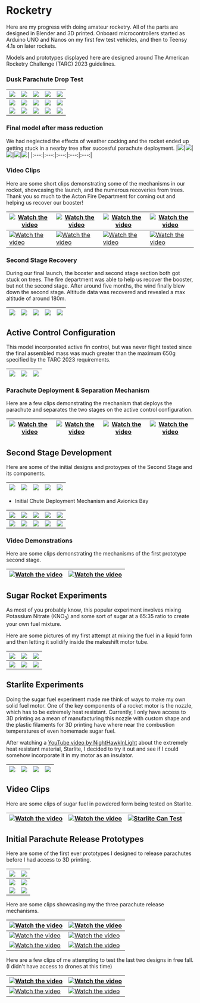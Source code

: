 # Rocketry

Here are my progress with doing amateur rocketry. All of the parts are designed in Blender and 3D printed. Onboard microcontrollers started as Arduino UNO and Nanos on my first few test vehicles, and then to Teensy 4.1s on later rockets.

Models and prototypes displayed here are designed around The American Rocketry Challenge (TARC) 2023 guidelines.

### Dusk Parachute Drop Test

|<img src="supp/3D3_01.jpg">|<img src="supp/3D3_02.jpg">|<img src="supp/3D3_03.jpg">|<img src="supp/3D3_04.jpg">|<img src="supp/3D3_05.jpg">|
|:---:|:---:|:---:|:---:|:---:|
|<img src="supp/3D3_06.jpg">|<img src="supp/3D3_07.jpg">|<img src="supp/3D3_08.jpg">|<img src="supp/3D3_09.jpg">|<img src="supp/3D3_10.jpg">|
|<img src="supp/3D3_11.jpg">|<img src="supp/3D3_12.jpg">|<img src="supp/3D3_13.jpg">|<img src="supp/3D3_14.jpg">|<img src="supp/3D3_15.jpg">|

### Final model after mass reduction

We had neglected the effects of weather cocking and the rocket ended up getting stuck in a nearby tree after succesful parachute deployment.
|<img src="supp/3D3_16.jpg">|<img src="supp/3D3_17.jpg">|<img src="supp/3D3_18.jpg">|<img src="supp/3D3_19.jpg">|<img src="supp/3D3_20.jpg">|
|:---:|:---:|:---:|:---:|:---:|

### Video Clips

Here are some short clips demonstrating some of the mechanisms in our rocket, showcasing the launch, and the numerous recoveries from trees. Thank you so much to the Acton Fire Department for coming out and helping us recover our booster!

|[![Watch the video](supp/v3D3_01.jpg)](https://youtu.be/orwTaT2QsHM) | [![Watch the video](supp/v3D3_02.jpg)](https://youtube.com/shorts/jlY4uhW497E)|[![Watch the video](supp/v3D3_03.jpg)](https://youtu.be/WeYL_WNSt4o) | [![Watch the video](supp/v3D3_04.jpg)](https://youtu.be/o3B6mpEIYPM)|
|-|-|-|-|
|[![Watch the video](supp/v3D3_05.jpg)](https://youtu.be/WKxZG73TVNU) | [![Watch the video](supp/v3D3_06.jpg)](https://youtu.be/iDgdoLYV31U)|[![Watch the video](supp/v3D3_07.jpg)](https://youtu.be/KX1boG0y4I0) | [![Watch the video](supp/v3D3_08.jpg)](https://youtu.be/6lDTUkFZVw0)|

### Second Stage Recovery

During our final launch, the booster and second stage section both got stuck on trees. The fire department was able to help us recover the booster, but not the second stage. After around five months, the wind finally blew down the second stage. Altitude data was recovered and revealed a max altitude of around 180m. 

|<img src="supp/3D3_21.jpg">|<img src="supp/3D3_22.jpg">|<img src="supp/3D3_23.jpg">|<img src="supp/3D3_24.jpg">|<img src="supp/3D3_25.jpg">|
|:---:|:---:|:---:|:---:|:---:|

## Active Control Configuration

This model incorporated active fin control, but was never flight tested since the final assembled mass was much greater than the maximum 650g specified by the TARC 2023 requirements. 

|<img src="supp/3D2_01.jpg">|<img src="supp/3D2_02.jpg">|<img src="supp/3D2_03.jpg">|
|:---:|:---:|:---:|

### Parachute Deployment & Separation Mechanism

Here are a few clips demonstrating the mechanism that deploys the parachute and separates the two stages on the active control configuration. 

|[![Watch the video](supp/v3D2_01.jpg)](https://youtu.be/dRLZVN-qMIs) | [![Watch the video](supp/v3D2_02.jpg)](https://youtu.be/9oXZyZaK00M)|[![Watch the video](supp/v3D2_03.jpg)](https://youtu.be/BgpsKC8dh5s) | [![Watch the video](supp/v3D2_04.jpg)](https://youtu.be/U90rV6cNreY)|
|-|-|-|-|

## Second Stage Development

Here are some of the initial designs and protoypes of the Second Stage and its components. 

|<img src="supp/TDM_01.jpg">|<img src="supp/TDM_02.jpg">|<img src="supp/TDM_03.jpg">|<img src="supp/TDM_04.jpg">|<img src="supp/TDM_05.jpg">|
|:---:|:---:|:---:|:---:|:---:|

- Initial Chute Deployment Mechanism and Avionics Bay

|<img src="supp/TDM_06.jpg">|<img src="supp/TDM_07.jpg">|<img src="supp/TDM_08.jpg">|<img src="supp/TDM_09.jpg">|<img src="supp/TDM_10.jpg">|
|:---:|:---:|:---:|:---:|:---:|
|<img src="supp/TDM_11.jpg">|<img src="supp/TDM_12.jpg">|<img src="supp/TDM_13.jpg">|<img src="supp/TDM_14.jpg">|<img src="supp/TDM_15.jpg">|

### Video Demonstrations

Here are some clips demonstrating the mechanisms of the first prototype second stage.

|[![Watch the video](supp/vTDM_01.jpg)](https://youtu.be/l3xizZKwwUk) | [![Watch the video](supp/vTDM_02.jpg)](https://youtu.be/FhlWUlfPMo4)|
|-|-|

## Sugar Rocket Experiments

As most of you probably know, this popular experiment involves mixing Potassium Nitrate (KNO<sub>3</sub>) and some sort of sugar at a 65:35 ratio to create your own fuel mixture. 

Here are some pictures of my first attempt at mixing the fuel in a liquid form and then letting it solidify inside the makeshift motor tube.

|<img src="supp/SF_00.jpg"> | <img src="supp/SF_01.jpg">| <img src="supp/SF_02.jpg">|
|-|-|-|
|<img src="supp/SF_03.jpg">|<img src="supp/SF_04.jpg">|<img src="supp/SF_07.jpg">|

## Starlite Experiments

Doing the sugar fuel experiment made me think of ways to make my own solid fuel motor. One of the key components of a rocket motor is the nozzle, which has to be extremely heat resistant. Currently, I only have access to 3D printing as a mean of manufacturing this nozzle with custom shape and the plastic filaments for 3D printing have where near the combustion temperatures of even homemade sugar fuel. 

After watching a [YouTube video by NightHawkInLight](https://youtu.be/0IbWampaEcM?si=IoZrKXtvFoe4xgPj) about the extremely heat resistant material, Starlite, I decided to try it out and see if I could somehow incorporate it in my motor as an insulator.

|<img src="supp/starlite_01.jpg"> | <img src="supp/starlite_02.jpg">| <img src="supp/starlite_03.jpg">|<img src="supp/starlite_04.jpg">|
|-|-|-|-|

## Video Clips

Here are some clips of sugar fuel in powdered form being tested on Starlite.

|[![Watch the video](supp/vSF_02.jpg)](https://youtube.com/shorts/BhFbV5xqcCA)|[![Watch the video](supp/vSF_03.jpg)](https://youtube.com/shorts/2O5lPFKsUAQ)|[![Starlite Can Test](supp/vSF_04.jpg)](https://youtu.be/gntbfulrODQ?si=G-18E0W6b0n7oEIH)|
|-|-|-|

## Initial Parachute Release Prototypes

Here are some of the first ever prototypes I designed to release parachutes before I had access to 3D printing. 

|<img src="supp/PP01.jpg"> | <img src="supp/PP02.jpg">|
|-|-|
| <img src="supp/PR01.jpg"> | <img src="supp/PR04.jpg"> |
| <img src="supp/PR02.jpg"> | <img src="supp/PR03.jpg"> |

Here are some clips showcasing my the three parachute release mechanisms.

|[![Watch the video](supp/vPP01.jpg)](https://youtu.be/1HR0Wxssyvg)|[![Watch the video](supp/vPP02.jpg)](https://youtu.be/A_ZSEr7mTrg)|
|-|-|
|[![Watch the video](supp/vPR01.jpg)](https://youtu.be/e2DXQ48zuMQ) | [![Watch the video](supp/vPR02.jpg)](https://youtu.be/eSyL7orDIvQ)|
[![Watch the video](supp/vPR03.jpg)](https://youtu.be/whPJnxACfhQ) | [![Watch the video](supp/vPR04.jpg)](https://youtu.be/k9BbJgbZOVg)|

Here are a few clips of me attempting to test the last two designs in free fall. (I didn't have access to drones at this time)

|[![Watch the video](supp/vPR05.jpg)](https://youtu.be/kF8ewq9eQEs) | [![Watch the video](supp/vPR06.jpg)](https://youtu.be/SgZlZAWM3Q8)|
|-|-|
|[![Watch the video](supp/vPR07.jpg)](https://youtu.be/YiJP36TyLnY) | [![Watch the video](supp/vPR08.jpg)](https://youtu.be/1i0-fu0bgAc)|